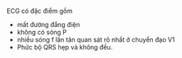 ECG có đặc điểm gồm  
- mất đường đẳng điện  
- không có sóng P  
- nhiều sóng f lăn tăn quan sát rõ nhất ở chuyển đạo V1  
- Phức bộ QRS hẹp và không đều.
